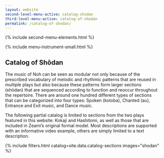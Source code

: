 ```yaml
---
layout: website
second-level-menu-active: catalog-shodan
third-level-menu-active: catalog-of-shodan
permalink: /catalog-of-shodan/
---
```


{% include second-menu-elements.html %}

{% include menu-instrument-small.html %}
<main class="page-content">
  <div class="text-container">
    <h2>Catalog of Shōdan</h2>
    <p>The music of Noh can be seen as modular not only because of the prescribed vocabulary of melodic and rhythmic patterns that are reused in multiple plays but also because these patterns form larger sections (shōdan) that are sequenced according to function and reoccur throughout the repertoire. There are around one hundred different types of sections that can be categorized into four types: Spoken (kotoba), Chanted (au), Entrance and Exit music, and Dance music.
 </p><p>
The following partial catalog is limited to sections from the two plays featured in this website: Kokaji and Hashitomi, as well as those that are included in Zeami’s original formal model. Most descriptions are supported with an informative video example, others are simply limited to a text description.</p>
  </div>

  {% include filters.html catalog=site.data.catalog-sections images="shodan" %}

</main>
